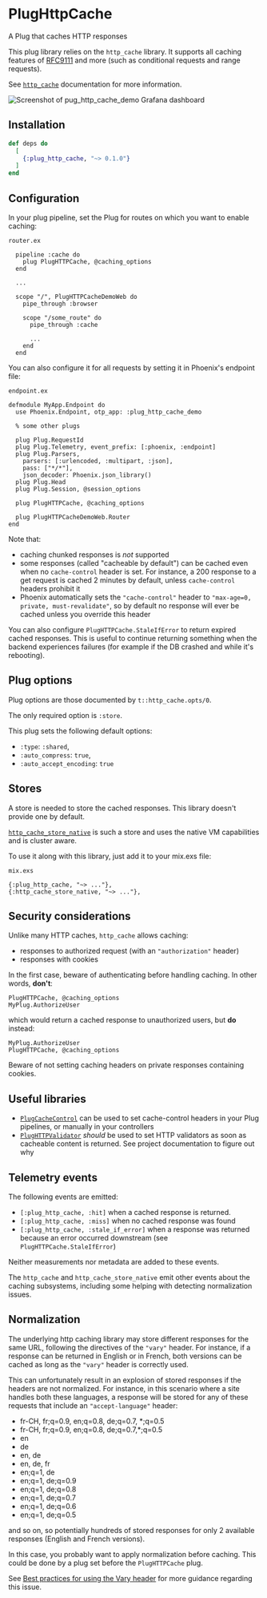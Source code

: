 # PlugHttpCache

A Plug that caches HTTP responses

This plug library relies on the `http_cache` library. It supports all caching
features of [RFC9111](https://datatracker.ietf.org/doc/html/rfc9111) and more
(such as conditional requests and range requests).

See [`http_cache`](https://hexdocs.pm/http_cache/) documentation for more information.

![Screenshot of pug_http_cache_demo Grafana dashboard](https://raw.githubusercontent.com/tanguilp/plug_http_cache/master/media/grafana.png)

## Installation

```elixir
def deps do
  [
    {:plug_http_cache, "~> 0.1.0"}
  ]
end
```

## Configuration

In your plug pipeline, set the Plug for routes on which you want to enable caching:

`router.ex`

      pipeline :cache do
        plug PlugHTTPCache, @caching_options
      end

      ...

      scope "/", PlugHTTPCacheDemoWeb do
        pipe_through :browser

        scope "/some_route" do
          pipe_through :cache

          ...
        end
      end

You can also configure it for all requests by setting it in Phoenix's endpoint
file:

`endpoint.ex`

    defmodule MyApp.Endpoint do
      use Phoenix.Endpoint, otp_app: :plug_http_cache_demo

      % some other plugs

      plug Plug.RequestId
      plug Plug.Telemetry, event_prefix: [:phoenix, :endpoint]
      plug Plug.Parsers,
        parsers: [:urlencoded, :multipart, :json],
        pass: ["*/*"],
        json_decoder: Phoenix.json_library()
      plug Plug.Head
      plug Plug.Session, @session_options

      plug PlugHTTPCache, @caching_options

      plug PlugHTTPCacheDemoWeb.Router
    end

Note that:
- caching chunked responses is *not* supported
- some responses (called "cacheable by default") can be cached even when no
`cache-control` header is set. For instance, a 200 response to a get request is
cached 2 minutes by default, unless `cache-control` headers prohibit it
- Phoenix automatically sets the `"cache-control"` header to
`"max-age=0, private, must-revalidate"`, so by default no response will ever
be cached unless you override this header

You can also configure `PlugHTTPCache.StaleIfError` to return expired cached responses.
This is useful to continue returning something when the backend experiences failures
(for example if the DB crashed and while it's rebooting).

## Plug options

Plug options are those documented by `t::http_cache.opts/0`.

The only required option is `:store`.

This plug sets the following default options:
- `:type`: `:shared`,
- `:auto_compress`: `true`,
- `:auto_accept_encoding`: `true`

## Stores

A store is needed to store the cached responses. This library doesn't provide
one by default.

[`http_cache_store_native`](https://github.com/tanguilp/http_cache_store_native)
is such a store and uses the native VM capabilities and is cluster aware.

To use it along with this library, just add it to your mix.exs file:

`mix.exs`

    {:plug_http_cache, "~> ..."},
    {:http_cache_store_native, "~> ..."},

## Security considerations

Unlike many HTTP caches, `http_cache` allows caching:
- responses to authorized request (with an `"authorization"` header)
- responses with cookies

In the first case, beware of authenticating before handling caching. In
other words, **don't**:

    PlugHTTPCache, @caching_options
    MyPlug.AuthorizeUser

which would return a cached response to unauthorized users, but **do** instead:

    MyPlug.AuthorizeUser
    PlugHTTPCache, @caching_options

Beware of not setting caching headers on private responses containing cookies.

## Useful libraries

- [`PlugCacheControl`](https://github.com/krasenyp/plug_cache_control) can be used
to set cache-control headers in your Plug pipelines, or manually in your controllers
- [`PlugHTTPValidator`](https://github.com/tanguilp/plug_http_validator) *should* be used
to set HTTP validators as soon as cacheable content is returned. See project
documentation to figure out why

## Telemetry events

The following events are emitted:
- `[:plug_http_cache, :hit]` when a cached response is returned.
- `[:plug_http_cache, :miss]` when no cached response was found
- `[:plug_http_cache, :stale_if_error]` when a response was returned because an error
occurred downstream (see `PlugHTTPCache.StaleIfError`)

Neither measurements nor metadata are added to these events.

The `http_cache` and `http_cache_store_native` emit other events about
the caching subsystems, including some helping with detecting normalization issues.

## Normalization

The underlying http caching library may store different responses for the same URL,
following the directives of the `"vary"` header. For instance, if a response can
be returned in English or in French, both versions can be cached as long as the
`"vary"` header is correctly used.

This can unfortunately result in an explosion of stored responses if the headers
are not normalized. For instance, in this scenario where a site handles both these
languages, a response will be stored for any of these requests that include an
`"accept-language"` header:
- fr-CH, fr;q=0.9, en;q=0.8, de;q=0.7, *;q=0.5
- fr-CH, fr;q=0.9, en;q=0.8, de;q=0.7,*;q=0.5
- en
- de
- en, de
- en, de, fr
- en;q=1, de
- en;q=1, de;q=0.9
- en;q=1, de;q=0.8
- en;q=1, de;q=0.7
- en;q=1, de;q=0.6
- en;q=1, de;q=0.5

and so on, so potentially hundreds of stored responses for only 2 available
responses (English and French versions).

In this case, you probably want to apply normalization before caching. This
could be done by a plug set before the `PlugHTTPCache` plug.

See [Best practices for using the Vary header](https://www.fastly.com/blog/best-practices-using-vary-header)
for more guidance regarding this issue.
